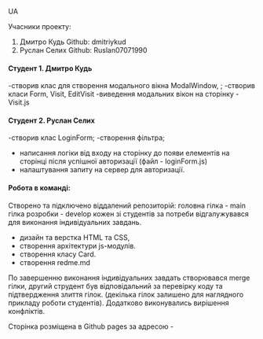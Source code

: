 UA

Учасники проекту:
1. Дмитро Кудь Github: dmitriykud
2. Руслан Селих Github: Ruslan07071990

#### Студент 1. Дмитро Кудь
-створив клас для створення модального вікна ModalWindow, ;
-створив класи Form, Visit, EditVisit
-виведення модальних вікон на сторінку - Visit.js

#### Студент 2. Руслан Селих
-створив клас LoginForm;
-створення фільтра;
- написання логіки від входу на сторінку до появи елементів на сторінці після успішної авторизації (файл - loginForm.js)
- налаштування запиту на сервер для авторизації.



#### Робота в команді:
Створено та підключено віддалений репозиторій:
головна гілка - main
гілка розробки - develop
кожен зі студентів за потреби відгалужувався для виконання індивідуальних завдань.
- дизайн та верстка HTML та CSS,
- створення архітектури js-модулів.
- створення класу Card.
- створення redme.md

По завершенню виконання індивідуальних завдать створювався merge гілки, другий струдент був відповідальний за перевірку 
коду та підтвердження злиття гілок. (декілька гілок залишено для наглядного прикладу роботи студентів). Додатково виконувались вирішення конфліктів.

Сторінка розміщена в Github pages за адресою - 







